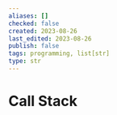 ```yaml
---
aliases: []
checked: false
created: 2023-08-26
last_edited: 2023-08-26
publish: false
tags: programming, list[str]
type: str
---
```

# Call Stack

